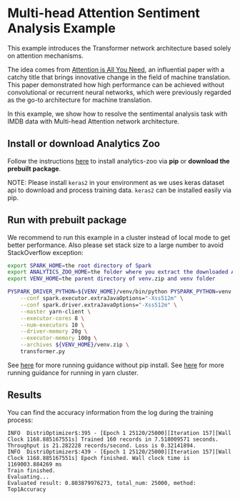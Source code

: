# Multi-head Attention Sentiment Analysis Example
This example introduces the Transformer network architecture based solely on attention mechanisms.

The idea comes from [Attention is All You Need](https://arxiv.org/abs/1706.03762), an influential paper with a catchy title that brings innovative change in the field of machine translation. This paper demonstrated how high performance can be achieved without convolutional or recurrent neural networks, which were previously regarded as the go-to architecture for machine translation.

In this example, we show how to resolve the sentimental analysis task with IMDB data with Multi-head Attention network architecture.

## Install or download Analytics Zoo
Follow the instructions [here](https://analytics-zoo.github.io/master/#PythonUserGuide/install/) to install analytics-zoo via __pip__ or __download the prebuilt package__.

NOTE: Please install `keras2` in your environment as we uses keras dataset api to download and process training data. `keras2` can be installed easily via pip.

## Run with prebuilt package
We recommend to run this example in a cluster instead of local mode to get better performance. Also please set stack size to a large number to avoid StackOverflow exception:

```bash
export SPARK_HOME=the root directory of Spark
export ANALYTICS_ZOO_HOME=the folder where you extract the downloaded Analytics Zoo zip package
export VENV_HOME=the parent directory of venv.zip and venv folder

PYSPARK_DRIVER_PYTHON=${VENV_HOME}/venv/bin/python PYSPARK_PYTHON=venv.zip/venv/bin/python ${ANALYTICS_ZOO_HOME}/bin/spark-submit-python-with-zoo.sh \
    --conf spark.executor.extraJavaOptions="-Xss512m" \
    --conf spark.driver.extraJavaOptions="-Xss512m" \
    --master yarn-client \
    --executor-cores 8 \
    --num-executors 10 \
    --driver-memory 20g \
    --executor-memory 100g \
    --archives ${VENV_HOME}/venv.zip \
    transformer.py
```

See [here](https://analytics-zoo.github.io/master/#PythonUserGuide/run/#run-without-pip-install) for more running guidance without pip install.
See [here](https://analytics-zoo.github.io/master/#PythonUserGuide/install/#for-yarn-cluster) for more running guidance for running in yarn cluster.

## Results
You can find the accuracy information from the log during the training process:
```
INFO  DistriOptimizer$:395 - [Epoch 1 25120/25000][Iteration 157][Wall Clock 1168.885167551s] Trained 160 records in 7.518009571 seconds. Throughput is 21.282228 records/second. Loss is 0.32141894.
INFO  DistriOptimizer$:439 - [Epoch 1 25120/25000][Iteration 157][Wall Clock 1168.885167551s] Epoch finished. Wall clock time is 1169003.884269 ms
Train finished.
Evaluating...
Evaluated result: 0.803879976273, total_num: 25000, method: Top1Accuracy
```
